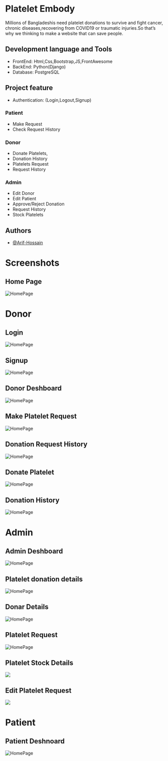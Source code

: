 # Platelet Embody
       
Millions of Bangladeshis need platelet donations to survive and fight cancer, chronic diseases,recovering from COVID19 or traumatic injuries.So that’s why we thinking to make a website that can save people.


## Development language and Tools

 - FrontEnd: Html,Css,Bootstrap,JS,FrontAwesome
 - BackEnd: Python(Django)
 - Database: PostgreSQL

 ## Project feature

 - Authentication: (Login,Logout,Signup)

 ### Patient
- Make Request
- Check Request History

 ### Donor
- Donate Platelets,
- Donation History
- Platelets Request
- Request History

 ### Admin
- Edit Donor
- Edit Patient
- Approve/Reject Donation
- Request History
- Stock Platelets


## Authors

- [@Arif-Hossain](https://github.com/arif-gin)


# Screenshots

## Home Page
![HomePage](https://github.com/arif-gin/Django-Platelet-Embody-Website/blob/master/ScreenShots/HomePage/HomePage.png?raw=true)

# Donor
## Login
![HomePage](https://github.com/arif-gin/Django-Platelet-Embody-Website/blob/master/ScreenShots/Donor/Donor_Login.png?raw=true)

## Signup
![HomePage](https://github.com/arif-gin/Django-Platelet-Embody-Website/blob/master/ScreenShots/Donor/Donor_Signup.png?raw=true)

## Donor Deshboard
![HomePage](https://github.com/arif-gin/Django-Platelet-Embody-Website/blob/master/ScreenShots/Donor/Donor_Deshboard.png?raw=true)

## Make Platelet Request
![HomePage](https://github.com/arif-gin/Django-Platelet-Embody-Website/blob/master/ScreenShots/Donor/Make_Platelets_Request.png?raw=true)

## Donation Request History
![HomePage](https://github.com/arif-gin/Django-Platelet-Embody-Website/blob/master/ScreenShots/Donor/Request_History.png?raw=true)

## Donate Platelet
![HomePage](https://github.com/arif-gin/Django-Platelet-Embody-Website/blob/master/ScreenShots/Donor/Donate_Platelet.png?raw=true)

## Donation History
![HomePage](https://github.com/arif-gin/Django-Platelet-Embody-Website/blob/master/ScreenShots/Donor/Donation_History.png?raw=true)

# Admin
## Admin Deshboard
![HomePage](https://github.com/arif-gin/Django-Platelet-Embody-Website/blob/master/ScreenShots/Admin/Admin_Deshboard.png?raw=true)

## Platelet donation details
![HomePage](https://github.com/arif-gin/Django-Platelet-Embody-Website/blob/master/ScreenShots/Admin/Donations.png?raw=true)

## Donar Details
![HomePage](https://github.com/arif-gin/Django-Platelet-Embody-Website/blob/master/ScreenShots/Admin/Edit_Donor_User.png?raw=true)

## Platelet Request
![HomePage](https://github.com/arif-gin/Django-Platelet-Embody-Website/blob/master/ScreenShots/Admin/Platelet_Requested.png?raw=true)

## Platelet Stock Details
![](https://github.com/arif-gin/Django-Platelet-Embody-Website/blob/master/ScreenShots/Admin/PlateletStock.png?raw=true)

## Edit Platelet Request
![](https://github.com/arif-gin/Django-Platelet-Embody-Website/blob/master/ScreenShots/Admin/Requests_History.png?raw=true)

# Patient
## Patient Deshnoard
![HomePage](https://github.com/arif-gin/Django-Platelet-Embody-Website/blob/master/ScreenShots/Patient/PatientDeshboard.png?raw=true)

